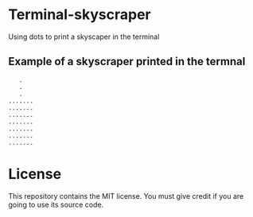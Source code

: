 # Terminal-skyscraper
Using dots to print a skyscaper in the terminal

## Example of a skyscraper printed in the termnal
```
   .
   .
   .
.......
.......
.......
.......
.......
.......
.......
```

# License
This repository contains the MIT license. You must give credit if you are going to use its source code.
